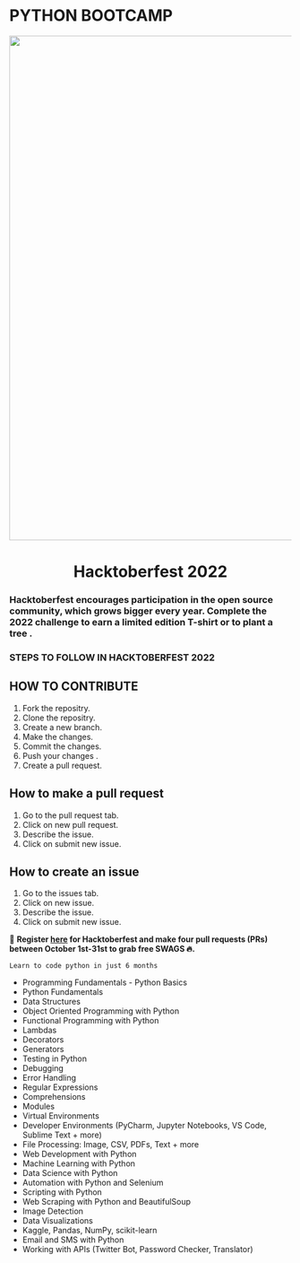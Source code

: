 # PYTHON BOOTCAMP
<p align="center">
    <a href="https://hacktoberfest.digitalocean.com/">
      <img src="https://github.com/karanS08/ctf-tools-for-forensics/blob/main/assets/Email%20Banners-Dark.png" width=900px>
    </a>
</p>

<h1 align="center"> Hacktoberfest 2022 </h1>

###   Hacktoberfest encourages participation in the open source community, which grows bigger every year. Complete the 2022 challenge to earn a limited edition T-shirt or to plant a tree .

### STEPS TO FOLLOW IN HACKTOBERFEST 2022 

## HOW TO CONTRIBUTE
1. Fork the repositry.
2. Clone the repositry.
3. Create a new branch.
4. Make the changes.
5. Commit the changes.
6. Push your changes .
7. Create a pull request.

## How to make a pull request
1. Go to the pull request tab.
2. Click on new pull request.
3. Describe the issue.
4. Click on submit new issue.

## How to create an issue
1. Go to the issues tab.
2. Click on new issue.
3. Describe the issue.
4. Click on submit new issue.

📢 **Register [here](https://hacktoberfest.digitalocean.com) for Hacktoberfest and make four pull requests (PRs) between October 1st-31st to grab free SWAGS 🔥.**

 ``Learn to code python in just 6 months``


- Programming Fundamentals
- Python Basics
- Python Fundamentals
- Data Structures
- Object Oriented Programming with Python
- Functional Programming with Python
- Lambdas
- Decorators
- Generators
- Testing in Python
- Debugging
- Error Handling
- Regular Expressions
- Comprehensions
- Modules
- Virtual Environments
- Developer Environments (PyCharm, Jupyter Notebooks, VS Code, Sublime Text + more)
- File Processing: Image, CSV, PDFs, Text + more
- Web Development with Python
- Machine Learning with Python
- Data Science with Python
- Automation with Python and Selenium
- Scripting with Python
- Web Scraping with Python and BeautifulSoup
- Image Detection
- Data Visualizations
- Kaggle, Pandas, NumPy, scikit-learn
- Email and SMS with Python
- Working with APIs (Twitter Bot, Password Checker, Translator)

